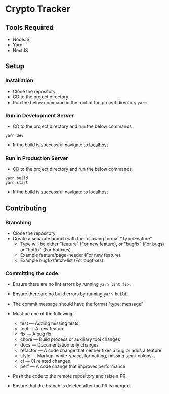 # Crypto Tracker

## Tools Required

- NodeJS
- Yarn
- NextJS

## Setup

### Installation

- Clone the repository
- CD to the project directory.
- Run the below command in the root of the project directory `yarn`

### Run in Development Server

- CD to the project directory and run the below commands

```
yarn dev
```

- If the build is successful navigate to [localhost](http://localhost:8100/)

### Run in Production Server

- CD to the project directory and run the below commands

```
yarn build
yarn start
```

- If the build is successful navigate to [localhost](http://localhost:8100/)

## Contributing

### Branching

- Clone the repository
- Create a separate branch with the following format "Type/Feature"
  - Type will be either "feature" (For new feature), or "bugfix" (For bugs) or "hotfix" (For hotfixes).
  - Example feature/page-header (For new feature).
  - Example bugfix/fetch-list (For bugfixes).

### Committing the code.

- Ensure there are no lint errors by running `yarn lint:fix`.

- Ensure there are no build errors by running `yarn build`.

- The commit message should have the format "type: message"

- Must be one of the following:

  - test — Adding missing tests
  - feat — A new feature
  - fix — A bug fix
  - chore — Build process or auxiliary tool changes
  - docs — Documentation only changes
  - refactor — A code change that neither fixes a bug or adds a feature
  - style — Markup, white-space, formatting, missing semi-colons...
  - ci — CI related changes
  - perf — A code change that improves performance

- Push the code to the remote repository and raise a PR.
- Ensure that the branch is deleted after the PR is merged.
